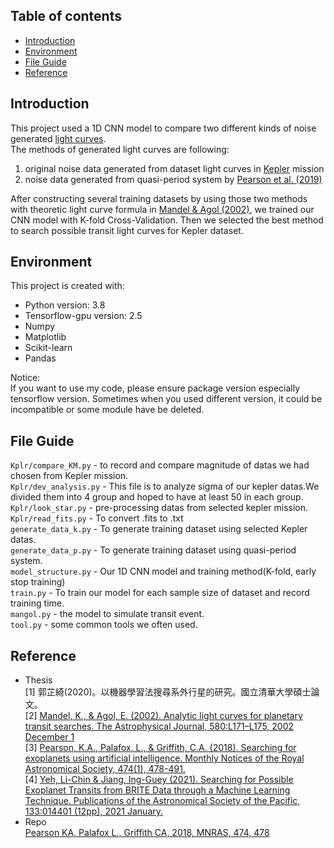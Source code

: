 ## Table of contents
* [Introduction](#introduction)  
* [Environment](#environment)  
* [File Guide](#file-guide)  
* [Reference](#reference)  

## Introduction  
This project used a 1D CNN model to compare two different kinds of noise generated [light curves](https://exoplanets.nasa.gov/resources/280/light-curve-of-a-planet-transiting-its-star/).  
The methods of generated light curves are following:  
1. original noise data generated from dataset light curves in [Kepler](https://exoplanetarchive.ipac.caltech.edu/bulk_data_download/) mission  
2. noise data generated from quasi-period system by [Pearson et al. (2019)](https://arxiv.org/abs/1706.04319)
  
After  constructing several training datasets by using those two methods with theoretic light curve formula in [Mandel & Agol (2002)](https://arxiv.org/abs/astro-ph/0210099), we trained our CNN model with K-fold Cross-Validation. Then we selected the best method to search possible transit light curves for Kepler  dataset.

## Environment  
This project is created with:  
* Python version: 3.8  
* Tensorflow-gpu version: 2.5  
* Numpy  
* Matplotlib  
* Scikit-learn  
* Pandas

Notice:  
If you want to use my code, please ensure package version especially tensorflow version. Sometimes when you used different version, it could be incompatible or some module have be deleted.

## File Guide  
`Kplr/compare_KM.py` - to record and compare magnitude of datas we had chosen from Kepler mission.  
`Kplr/dev_analysis.py` - This file is to analyze sigma of our kepler datas.We divided them into 4 group and hoped to have at least 50 in each group.  
`Kplr/look_star.py` - pre-processing datas from selected kepler mission.  
`Kplr/read_fits.py` - To convert .fits to .txt  
`generate_data_k.py` - To generate training dataset using selected Kepler datas.  
`generate_data_p.py` - To generate training dataset using quasi-period system.  
`model_structure.py` - Our 1D CNN model and training method(K-fold, early stop training)  
`train.py` - To train our model for each sample size of dataset and record training time.  
`mangol.py` - the model to simulate transit event.  
`tool.py` - some common tools we often used.  

## Reference  
* Thesis  
[1] 郭芷綺(2020)。以機器學習法搜尋系外行星的研究。國立清華大學碩士論文。  
[2] [Mandel, K., & Agol, E. (2002). Analytic light curves for planetary transit searches. The Astrophysical Journal, 580:L171–L175, 2002 December 1](https://exoplanetarchive.ipac.caltech.edu/bulk_data_download/)  
[3] [Pearson, K.A., Palafox, L., & Griffith, C.A. (2018). Searching for exoplanets using artificial intelligence. Monthly Notices of the Royal Astronomical Society, 474(1), 478-491.](https://arxiv.org/abs/1706.04319)  
[4] [Yeh, Li-Chin & Jiang, Ing-Guey (2021). Searching for Possible Exoplanet Transits from BRITE Data through a Machine Learning Technique. Publications of the Astronomical Society of the Pacific, 133:014401 (12pp), 2021 January.](https://arxiv.org/abs/2012.10035)  
* Repo  
[Pearson KA, Palafox L., Griffith CA, 2018, MNRAS, 474, 478](https://github.com/pearsonkyle/Exoplanet-Artificial-Intelligence)
